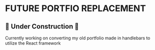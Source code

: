# FUTURE PORTFIO REPLACEMENT
## :hammer: Under Construction :hammer:

Currently working on converting my old portfolio made in handlebars to utilize the React framework